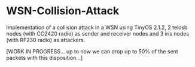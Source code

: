 # WSN-Collision-Attack
Implementation of a collision attack in a WSN using TinyOS 2.1.2, 2 telosb nodes (with CC2420 radio) as sender and receiver nodes 
and 3 iris nodes (with RF230 radio) as attackers. 

[WORK IN PROGRESS... up to now we can drop up to 50% of the sent packets with this disposition...]
